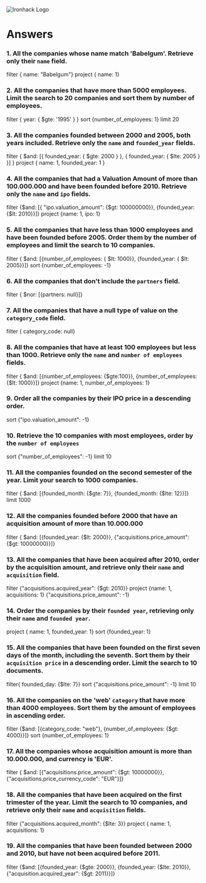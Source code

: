 ![Ironhack Logo](https://i.imgur.com/1QgrNNw.png)

# Answers

### 1. All the companies whose name match 'Babelgum'. Retrieve only their `name` field.

filter { name: "Babelgum"}
project { name: 1}

### 2. All the companies that have more than 5000 employees. Limit the search to 20 companies and sort them by **number of employees**.

filter { year: { $gte: '1995' } }
sort {number_of_employees: 1}
limit 20

### 3. All the companies founded between 2000 and 2005, both years included. Retrieve only the `name` and `founded_year` fields.

filter { $and: [{ founded_year: { $gte: 2000 } }, { founded_year: { $lte: 2005 } }] }
project { name: 1, founded_year: 1 }

### 4. All the companies that had a Valuation Amount of more than 100.000.000 and have been founded before 2010. Retrieve only the `name` and `ipo` fields.

filter {$and: [{ "ipo.valuation_amount": {$gt: 100000000}}, {founded_year: {$lt: 2010}}]}
project {name: 1, ipo: 1}

### 5. All the companies that have less than 1000 employees and have been founded before 2005. Order them by the number of employees and limit the search to 10 companies.

filter { $and: [{number_of_employees: { $lt: 1000}}, {founded_year: { $lt: 2005}}]}
sort {number_of_employees: -1}

### 6. All the companies that don't include the `partners` field.

filter { $nor: [{partners: null}]}

### 7. All the companies that have a null type of value on the `category_code` field.

filter { category_code: null}

### 8. All the companies that have at least 100 employees but less than 1000. Retrieve only the `name` and `number of employees` fields.

filter { $and: [{number_of_employees: {$gte:100}}, {number_of_employees: {$lt: 1000}}]}
project {name: 1, number_of_employees: 1}

### 9. Order all the companies by their IPO price in a descending order.

sort {"ipo.valuation_amount": -1}

### 10. Retrieve the 10 companies with most employees, order by the `number of employees`

sort {"number_of_employees": -1}
limit 10

### 11. All the companies founded on the second semester of the year. Limit your search to 1000 companies.

filter { $and: [{founded_month: {$gte: 7}}, {founded_month: {$lte: 12}}]}
limit 1000

### 12. All the companies founded before 2000 that have an acquisition amount of more than 10.000.000

filter { $and: [{founded_year: {$lt: 2000}}, {"acquisitions.price_amount": {$gt: 10000000}}]}

### 13. All the companies that have been acquired after 2010, order by the acquisition amount, and retrieve only their `name` and `acquisition` field.

filter {"acquisitions.acquired_year": {$gt: 2010}}
project {name: 1, acquisitions: 1}
{"acquisitions.price_amount": -1}

### 14. Order the companies by their `founded year`, retrieving only their `name` and `founded year`.

project { name: 1, founded_year: 1}
sort {founded_year: 1}

### 15. All the companies that have been founded on the first seven days of the month, including the seventh. Sort them by their `acquisition price` in a descending order. Limit the search to 10 documents.

filter{ founded_day: {$lte: 7}}
sort {"acquisitions.price_amount": -1}
limit 10

### 16. All the companies on the 'web' `category` that have more than 4000 employees. Sort them by the amount of employees in ascending order.

filter {$and: [{category_code: "web"}, {number_of_employees: {$gt: 4000}}]}
sort {number_of_employees: 1}

### 17. All the companies whose acquisition amount is more than 10.000.000, and currency is 'EUR'.

filter { $and: [{"acquisitions.price_amount": {$gt: 10000000}}, {"acquisitions.price_currency_code": "EUR"}]}

### 18. All the companies that have been acquired on the first trimester of the year. Limit the search to 10 companies, and retrieve only their `name` and `acquisition` fields.

filter {"acquisitions.acquired_month": {$lte: 3}}
project { name: 1, acquisitions: 1}

### 19. All the companies that have been founded between 2000 and 2010, but have not been acquired before 2011.

filter {$and: [{founded_year: {$gte: 2000}}, {founded_year: {$lte: 2010}}, {"acquisition.acquired_year": {$gt: 2011}}]}
